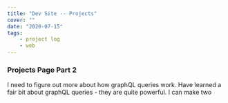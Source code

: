```yaml
---
title: "Dev Site -- Projects"
cover: ""
date: "2020-07-15"
tags:
	- project log
	- web
---
```


### Projects Page Part 2
I need to figure out more about how graphQL queries work. 
Have learned a fair bit about graphQL queries - they are quite powerful. I can make two